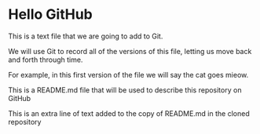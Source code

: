 # Hello GitHub

This is a text file that we are going to add to Git.

We will use Git to record all of the versions of this file, letting us 
move back and forth through time.

For example, in this first version of the file we will say the cat
goes mieow.

This is a README.md file that will be used to describe this
repository on GitHub

This is an extra line of text added to the copy 
of README.md in the cloned repository
